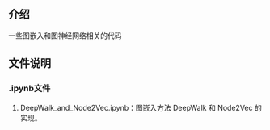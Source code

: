 ## 介绍
一些图嵌入和图神经网络相关的代码

## 文件说明
### .ipynb文件
1. DeepWalk_and_Node2Vec.ipynb：图嵌入方法 DeepWalk 和 Node2Vec 的实现。